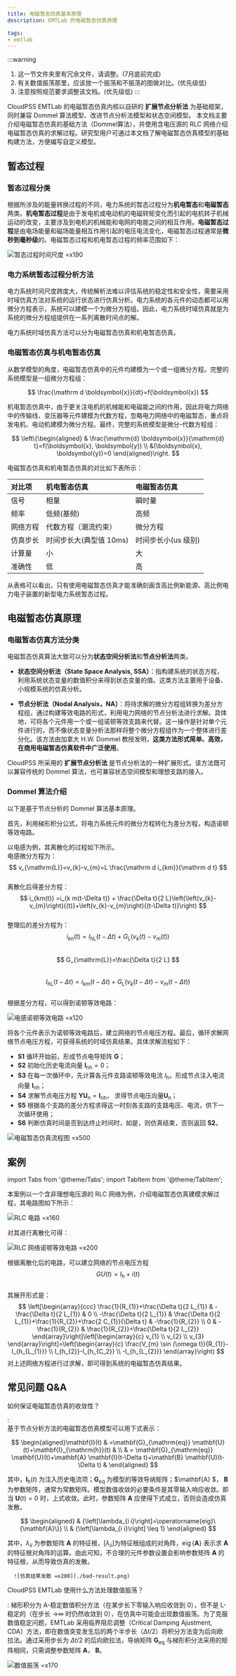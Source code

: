 ```yaml
---
title: 电磁暂态仿真基本原理
description: EMTLab 的电磁暂态仿真原理

tags: 
- emtlab
---
```


:::warning
1. 这一节文件夹里有冗余文件，请调整。(7月底前完成)
2. 有关数值振荡那里，应该放一个振荡和不振荡的图做对比。(优先级低)
3. 注意按照规范要求调整该文档。(优先级低)
:::

CloudPSS EMTLab 的电磁暂态仿真内核以自研的 **扩展节点分析法** 为基础框架，同时兼容 Dommel 算法模型、改进节点分析法模型和状态空间模型。
本文档主要介绍电磁暂态仿真的基础方法（Dommel算法），并使用含电压源的 RLC 网络介绍电磁暂态仿真的求解过程。研究型用户可通过本文档了解电磁暂态仿真模型的基础构建方法，方便编写自定义模型。

## 暂态过程
### 暂态过程分类

根据所涉及的能量转换过程的不同，电力系统的暂态过程分为**机电暂态**和**电磁暂态**两类。**机电暂态过程**是由于发电机或电动机的电磁转矩变化而引起的电机转子机械运动的改变，主要涉及到电机的机械能和电网的电能之间的相互作用。**电磁暂态过程**是由电场能量和磁场能量相互作用引起的电压电流变化，电磁暂态过程通常是**微秒到毫秒级**的。电磁暂态过程和机电暂态过程的频率范围如下：

![暂态过程时间尺度 =x190](./time-scale-of-transient-processes.png)

### 电力系统暂态过程分析方法

电力系统时间尺度跨度大，传统解析法难以评估系统的稳定性和安全性，需要采用时域仿真方法对系统的运行状态进行仿真分析。电力系统的各元件的动态都可以用微分方程表示，系统可以建模一个为微分方程组。因此，电力系统时域仿真就是为系统的微分方程组提供在一系列离散时间点的解。

电力系统时域仿真方法可以分为电磁暂态仿真和机电暂态仿真。  

### 电磁暂态仿真与机电暂态仿真

从数学模型的角度，电磁暂态仿真中的元件均建模为一个或一组微分方程。完整的系统模型是一组微分方程组：  

$$
\frac{\mathrm d \boldsymbol{x}}{dt}=f(\boldsymbol{x})
$$  

机电暂态仿真中，由于更关注电机的机械能和电磁能之间的作用，因此将电力网络中的传输线、变压器等元件建模为代数方程，忽略电力网络中的电磁暂态，重点将发电机、电动机建模为微分方程。最终，完整的系统模型是微分-代数方程组：

$$
\left\{\begin{aligned} & \frac{\mathrm{d} \boldsymbol{x}}{\mathrm{d} t}=f(\boldsymbol{x}, \boldsymbol{y}) \\ &(\boldsymbol{x}, \boldsymbol{y})=0 \end{aligned}\right.
$$  

电磁暂态仿真和机电暂态仿真的对比如下表所示：

| 对比项 | 机电暂态仿真 | 电磁暂态仿真 |
| :--- | :--- | :--- | 
| 信号 |  相量 | 瞬时量 | 
| 频率 | 低频(基频) | 高频 | 
| 网络方程 | 代数方程（潮流约束） | 微分方程 | 
| 仿真步长 | 时间步长大(典型值 10ms) | 时间步长小(us 级别) | 
| 计算量 | 小 | 大 | 
| 准确性 | 低 | 高 |  

从表格可以看出，只有使用电磁暂态仿真才能准确刻画含高比例新能源、高比例电力电子装置的新型电力系统暂态过程。

## 电磁暂态仿真原理

### 电磁暂态仿真方法分类

电磁暂态仿真算法大致可以分为**状态空间分析法**和**节点分析法**两类。

+ **状态空间分析法（State Space Analysis, SSA）**：指构建系统的状态方程，利用系统状态变量的数值积分来得到状态变量的值。这类方法主要用于设备、小规模系统的仿真分析。

+ **节点分析法（Nodal Analysis，NA）**：将待求解的微分方程组转换为差分方程组，通过构建等效电路的形式，利用电力网络的节点分析法进行求解。具体地，可将各个元件用一个或一组诺顿等效支路来代替。这一操作是针对单个元件进行的，而不像状态变量分析法那样将整个微分方程组作为一个整体进行差分化。该方法由加拿大 H.W. Dommel 教授发明，**这类方法形式简单、高效，在商用电磁暂态仿真软件中广泛使用**。

CloudPSS 所采用的 **扩展节点分析法** 是节点分析法的一种扩展形式。该方法既可以兼容传统的 Dommel 算法，也可兼容状态空间模型和理想支路的接入。

### Dommel 算法介绍

以下是基于节点分析的 Dommel 算法基本原理。

首先，利用梯形积分公式，将电力系统元件的微分方程转化为差分方程，构造诺顿等效电路。
   
以电感为例，其离散化的过程如下所示。  
   电感微分方程为：  
   $$
   v_{\mathrm{L}}=v_{k}-v_{m}=L \frac{\mathrm d i_{km}}{\mathrm d t}
   $$  
   离散化后得差分方程：
   $$
   i_{km(t)} =i_{k m(t-\Delta t)} + \frac{\Delta t}{2 L}\left(\left(v_{k}-v_{m}\right){(t)}+\left(v_{k}-v_{m}\right){(t-\Delta t)}\right)
   $$  
   整理后的差分方程为：  
   $$
   i_{k n}(t)=I_{\mathrm{hL}}(t-\Delta t)+G_{\mathrm{L}}\left(v_{k}(t)-v_{m}(t)\right)
   $$  
   $$
   G_{\mathrm{L}}=\frac{\Delta t}{2 L}
   $$  
   $$
   I_{\mathrm{hL}}(t-\Delta t)=i_{k m}(t-\Delta t)+G_{\mathrm{L}}\left(v_{k}(t-\Delta t)-v_{m}(t-\Delta t)\right)
   $$  
   根据差分方程，可以得到诺顿等效电路：  

   ![电感诺顿等效电路 =x120](./norton-equivalent-circuit-of-inductor.png)  

将各个元件表示为诺顿等效电路后，建立网络的节点电压方程。最后，循环求解网络节点电压方程，可获得系统的时域仿真结果。具体求解流程如下：  
-  **S1** 循环开始前，形成节点电导矩阵 $\boldsymbol G$；
-  **S2** 初始化历史电流向量 $\boldsymbol I_{\mathrm {nh}} = 0$；
-  **S3** 在每一次循环中，先计算各元件支路诺顿等效电流 $I_{\mathrm{h}}$，形成节点注入电流向量 $\boldsymbol I_{\mathrm {nh}}$；
-  **S4** 求解节点电压方程 $\boldsymbol Y\boldsymbol U_{\mathrm n}=\boldsymbol I_{\mathrm {nh}}$， 求得节点电压向量$\boldsymbol U_{\mathrm n}$；
-  **S5** 根据各个支路的差分方程求得这一时刻各支路的支路电压、电流，供下一次循环使用；
-  **S6** 判断仿真时间是否到达终止时间时，如是，则仿真结束，否则返回 **S2**。
   
![电磁暂态仿真流程图 =x500](./electromagnetic-transient-simulation-flowchart.png)    

## 案例
import Tabs from '@theme/Tabs';
import TabItem from '@theme/TabItem';

<Tabs>
<TabItem value="case1" label="电磁暂态仿真建模示例">
本案例以一个含非理想电压源的 RLC 网络为例，介绍电磁暂态仿真建模求解过程，其电路图如下所示：  

![RLC 电路 =x160](./rlc-circuit.jpg) 

对其进行离散化可得：

![RLC 网络诺顿等效电路 =x200](./norton-equivalent-circuit-of-rlc-network.png)

根据离散化后的电路，可以建立网络的节点电压方程
$$
G U(t)=I_{\mathrm{h}}+i(t)
$$  
其展开形式是：  
$$
\left[\begin{array}{ccc}
\frac{1}{R_{1}}+\frac{\Delta t}{2 L_{1}} & -\frac{\Delta t}{2 L_{1}} & 0 \\
-\frac{\Delta t}{2 L_{1}} & \frac{\Delta t}{2 L_{1}}+\frac{1}{R_{2}}+\frac{2 C_{1}}{\Delta t} & -\frac{1}{R_{2}} \\
0 & -\frac{1}{R_{2}} & \frac{1}{R_{2}}+\frac{\Delta t}{2 L_{2}}
\end{array}\right]\left[\begin{array}{c}
v_{1} \\
v_{2} \\
v_{3}
\end{array}\right]=\left(\begin{array}{c}
\frac{V_{m} \sin (\omega t)}{R_{1}}-I_{h_{L_{1}}} \\
I_{h_{2}}-I_{h_{C_2}} \\
-I_{h_{L_{2}}}
\end{array}\right)
$$
对上述网络方程进行过求解，即可得到系统的电磁暂态仿真结果。

</TabItem>
</Tabs>

## 常见问题 Q&A


如何保证电磁暂态仿真的收敛性？

:   
   基于节点分析方法的电磁暂态仿真模型可以用下式表示：

   $$ 
   \begin{aligned}\mathbf{I}(t) & =\mathbf{G}_{\mathrm{eq}} \mathbf{U}(t)+\mathbf{I}_{\mathrm{h}}(t) & \\ & =  \mathbf{G}_{\mathrm{eq}} \mathbf{U}(t)+\mathbf{A} \mathbf{I}(t-\Delta t)+\mathbf{B} \mathbf{U}(t-\Delta t) & \end{aligned}  
   $$  

   其中，$\mathbf{I}_{\mathrm{h}}(t)$ 为注入历史电流项；$\mathbf{G}_{\mathrm{eq}}$ 为模型的等效导纳矩阵；$\mathbf{A} $， $\mathbf{B}$为参数矩阵，通常为常数矩阵。模型数值收敛的必要条件是其零输入响应收敛。即当 $\mathbf{U}(t) = 0$ 时，上式收敛。此时，参数矩阵 $\mathbf{A}$ 应使得下式成立，否则会造成仿真发散。

   $$
   \begin{aligned} & {\left[\lambda_{i i}\right]=\operatorname{eig}\{\mathbf{A}\}} \\ & {\left[\lambda_{i i}\right] \leq 1} \end{aligned}
   $$

   其中，$\lambda_{i i}$ 为参数矩阵 $\mathbf{A}$ 的特征根，$\left[\lambda_{i i}\right]$为特征根组成的对角阵，$\operatorname{eig}\{\mathbf{A}\}$ 表示求 $\mathbf{A}$ 的特征根对角阵的运算。由此可知，不合理的元件参数设置会影响参数矩阵 $\mathbf{A}$ 的特征根，从而导致仿真的发散。

      ![仿真结果发散 =x200](./bad-result.png)


CloudPSS EMTLab 使用什么方法处理数值振荡？

:
   梯形积分为 A-稳定数值积分方法（在某步长下零输入响应收敛到 0），但不是 L-稳定的（在步长 →∞ 时仍然收敛到 0），在仿真中可能会出现数值振荡。为了克服数值稳定问题，EMTLab 采用临界阻尼调整（Critical Damping Ajustment, CDA）方法，即在数值突变发生后的两个半步长（$\Delta t/2$）将积分方法变为后向欧拉法。通过采用步长为 $\Delta t/2$ 的后向欧拉法，导纳矩阵 $\mathbf{G}_{\mathrm{eq}}$ 与梯形积分法采用的矩阵相同，只需调整参数矩阵 $\mathbf{A}$， $\mathbf{B}$。

   ![数值振荡 =x170](numerical-oscillation.png)   
